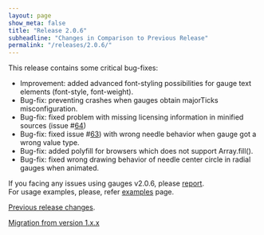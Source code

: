 ```yaml
---
layout: page
show_meta: false
title: "Release 2.0.6"
subheadline: "Changes in Comparison to Previous Release"
permalink: "/releases/2.0.6/"
---
```


This release contains some critical bug-fixes:

 - Improvement: added advanced font-styling possibilities for gauge text elements (font-style, font-weight).
 - Bug-fix: preventing crashes when gauges obtain majorTicks misconfiguration.
 - Bug-fix: fixed problem with missing licensing information in minified sources (issue #[64](https://github.com/Mikhus/canvas-gauges/issues/64))
 - Bug-fix: fixed issue #[63](https://github.com/Mikhus/canvas-gauges/issues/63)) with wrong needle behavior when gauge got a wrong value type.
 - Bug-fix: added polyfill for browsers which does not support Array.fill().
 - Bug-fix: fixed wrong drawing behavior of needle center circle in radial gauges when animated.

If you facing any issues using gauges v2.0.6, please [report](https://github.com/Mikhus/canvas-gauges/issues).  
For usage examples, please, refer [examples]({{site.url}}/documentation/examples/) page.

[Previous release changes]({{site.url}}/releases/2.0.5/).

[Migration from version 1.x.x]({{site.url}}/migration/)
